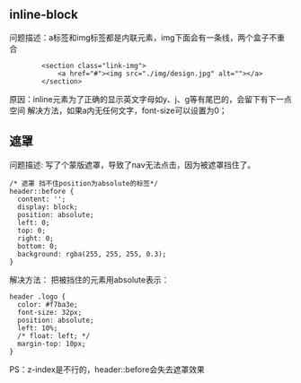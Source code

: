 ## inline-block
问题描述：a标签和img标签都是内联元素，img下面会有一条线，两个盒子不重合
```
		<section class="link-img">
			<a href="#"><img src="./img/design.jpg" alt=""></a>
		</section>
```

原因：inline元素为了正确的显示英文字母如y、j、g等有尾巴的，会留下有下一点空间
解决方法，如果a内无任何文字，font-size可以设置为0；

## 遮罩
问题描述: 写了个蒙版遮罩，导致了nav无法点击，因为被遮罩挡住了。
```
/* 遮罩 挡不住position为absolute的标签*/
header::before {
  content: '';
  display: block;
  position: absolute;
  left: 0;
  top: 0;
  right: 0;
  bottom: 0;
  background: rgba(255, 255, 255, 0.3);
}
```
解决方法：
把被挡住的元素用absolute表示：
```
header .logo {
  color: #f7ba3e;
  font-size: 32px;
  position: absolute;
  left: 10%;
  /* float: left; */
  margin-top: 10px;
}
```
PS：z-index是不行的，header::before会失去遮罩效果
